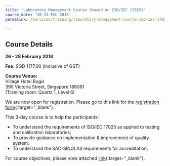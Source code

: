 ```yaml
---
title: 'Laboratory Management Course (based on ISO/IEC 17025)'
course_date: '26-28 Feb 2018'
permalink: /services/training/laboratory-management-course-ISO-IEC-17025-Feb2018

---
```



## Course Details
**26 - 28 February 2018**

**Fee:** SGD 1177.00 (inclusive of GST)
 
**Course Venue:**  
Village Hotel Bugis  
390 Victoria Street, Singapore 188061  
(Training room: Quartz 1, Level 6)
 
We are now open for registration.  Please go to this link for the [registration form](/files/registration-forms/Registration-form-(LM-and-IA-Feb-and-Mar-2018).docx){:target="_blank"}.
 
This 3-day course is to help the participants:
* To understand the requirements of ISO/IEC 17025 as applied to testing and
calibration laboratories;  
* To provide guidance on implementation & improvement of quality system;  
* To understand the SAC-SINGLAS requirements for accreditation.
 
For course objectives, please view attached [link](/files/training/Lab-Management-Course.pdf){:target="_blank"}.
